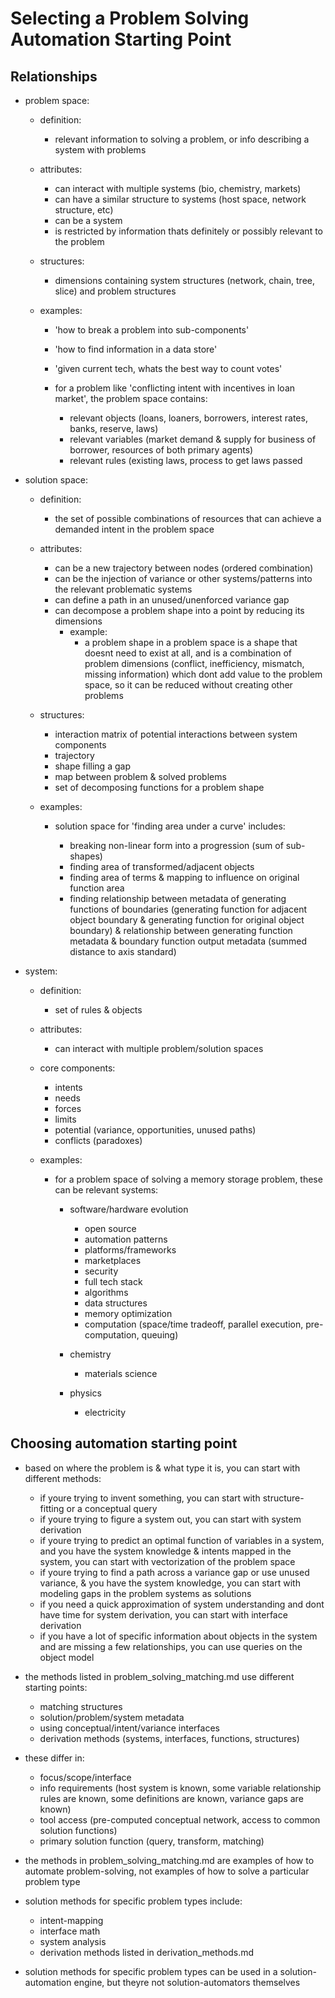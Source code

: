 # Selecting a Problem Solving Automation Starting Point


## Relationships


- problem space: 

	- definition: 
		- relevant information to solving a problem, or info describing a system with problems

	- attributes:
		- can interact with multiple systems (bio, chemistry, markets)
		- can have a similar structure to systems (host space, network structure, etc)
		- can be a system
		- is restricted by information thats definitely or possibly relevant to the problem

	- structures:
		- dimensions containing system structures (network, chain, tree, slice) and problem structures

	- examples:

		- 'how to break a problem into sub-components'
		- 'how to find information in a data store'
		- 'given current tech, whats the best way to count votes'

		- for a problem like 'conflicting intent with incentives in loan market', the problem space contains:
			- relevant objects (loans, loaners, borrowers, interest rates, banks, reserve, laws)
			- relevant variables (market demand & supply for business of borrower, resources of both primary agents)
			- relevant rules (existing laws, process to get laws passed


- solution space:

	- definition: 

		- the set of possible combinations of resources that can achieve a demanded intent in the problem space

	- attributes:

		- can be a new trajectory between nodes (ordered combination)
		- can be the injection of variance or other systems/patterns into the relevant problematic systems
		- can define a path in an unused/unenforced variance gap
		- can decompose a problem shape into a point by reducing its dimensions
			- example: 
				- a problem shape in a problem space is a shape that doesnt need to exist at all, and is a combination of problem dimensions (conflict, inefficiency, mismatch, missing information) which dont add value to the problem space, so it can be reduced without creating other problems

	- structures:

		- interaction matrix of potential interactions between system components
		- trajectory
		- shape filling a gap
		- map between problem & solved problems
		- set of decomposing functions for a problem shape

	- examples:

		- solution space for 'finding area under a curve' includes:

			- breaking non-linear form into a progression (sum of sub-shapes)
			- finding area of transformed/adjacent objects
			- finding area of terms & mapping to influence on original function area
			- finding relationship between metadata of generating functions of boundaries (generating function for adjacent object boundary & generating function for original object boundary) & relationship between generating function metadata & boundary function output metadata (summed distance to axis standard)

- system:

	- definition: 
		- set of rules & objects

	- attributes:
		- can interact with multiple problem/solution spaces

	- core components:
		- intents
		- needs
		- forces
		- limits
		- potential (variance, opportunities, unused paths)
		- conflicts (paradoxes)

	- examples:

		- for a problem space of solving a memory storage problem, these can be relevant systems:
			
			- software/hardware evolution
				- open source
				- automation patterns
				- platforms/frameworks
				- marketplaces
				- security
				- full tech stack
				- algorithms
				- data structures
				- memory optimization
				- computation (space/time tradeoff, parallel execution, pre-computation, queuing)

			- chemistry
				- materials science

			- physics
				- electricity


## Choosing automation starting point

- based on where the problem is & what type it is, you can start with different methods:
	- if youre trying to invent something, you can start with structure-fitting or a conceptual query
	- if youre trying to figure a system out, you can start with system derivation
	- if youre trying to predict an optimal function of variables in a system, and you have the system knowledge & intents mapped in the system, you can start with vectorization of the problem space
	- if youre trying to find a path across a variance gap or use unused variance, & you have the system knowledge, you can start with modeling gaps in the problem systems as solutions
	- if you need a quick approximation of system understanding and dont have time for system derivation, you can start with interface derivation
	- if you have a lot of specific information about objects in the system and are missing a few relationships, you can use queries on the object model

- the methods listed in problem_solving_matching.md use different starting points:
	- matching structures
	- solution/problem/system metadata
	- using conceptual/intent/variance interfaces
	- derivation methods (systems, interfaces, functions, structures)

- these differ in:
	- focus/scope/interface
	- info requirements (host system is known, some variable relationship rules are known, some definitions are known, variance gaps are known)
	- tool access (pre-computed conceptual network, access to common solution functions)
	- primary solution function (query, transform, matching)

- the methods in problem_solving_matching.md are examples of how to automate problem-solving, not examples of how to solve a particular problem type

- solution methods for specific problem types include:
	- intent-mapping
	- interface math
	- system analysis
	- derivation methods listed in derivation_methods.md

- solution methods for specific problem types can be used in a solution-automation engine, but theyre not solution-automators themselves